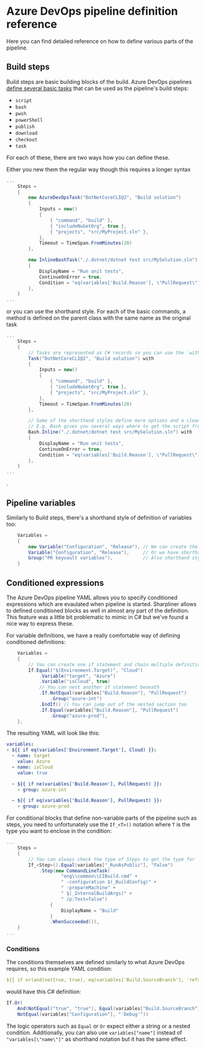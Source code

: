 # Azure DevOps pipeline definition reference

Here you can find detailed reference on how to define various parts of the pipeline.

## Build steps

Build steps are basic building blocks of the build.
Azure DevOps pipelines [define several basic tasks](https://docs.microsoft.com/en-us/azure/devops/pipelines/yaml-schema?view=azure-devops&tabs=schema%2Cparameter-schema#steps) that can be used as the pipeline's build steps:
- `script`
- `bash`
- `pwsh`
- `powerShell`
- `publish`
- `download`
- `checkout`
- `task`

For each of these, there are two ways how you can define these.

Either you new them the regular way though this requires a longer syntax
```csharp
...
    Steps =
    {
        new AzureDevOpsTask("DotNetCoreCLI@2", "Build solution")
        {
            Inputs = new()
            {
                { "command", "build" },
                { "includeNuGetOrg", true },
                { "projects", "src/MyProject.sln" },
            },
            Timeout = TimeSpan.FromMinutes(20)
        },

        new InlineBashTask("./.dotnet/dotnet test src/MySolution.sln")
        {
            DisplayName = "Run unit tests",
            ContinueOnError = true,
            Condition = "eq(variables['Build.Reason'], \"PullRequest\")",
        },
    }
...
```

or you can use the shorthand style. For each of the basic commands, a method is defined on the parent class with the same name as the original task
```csharp
...
    Steps =
    {
        // Tasks are represented as C# records so you can use the `with` keyword to override the properties
        Task("DotNetCoreCLI@2", "Build solution") with
        {
            Inputs = new()
            {
                { "command", "build" },
                { "includeNuGetOrg", true },
                { "projects", "src/MyProject.sln" },
            },
            Timeout = TimeSpan.FromMinutes(20)
        },

        // Some of the shorthand styles define more options and a cleaner way of defining them
        // E.g. Bash gives you several ways where to get the script from such as Bash.FromResourceFile or Bash.FromFile
        Bash.Inline("./.dotnet/dotnet test src/MySolution.sln") with
        {
            DisplayName = "Run unit tests",
            ContinueOnError = true,
            Condition = "eq(variables['Build.Reason'], \"PullRequest\")",
        },
    }
...
```
.


## Pipeline variables

Similarly to Build steps, there's a shorthand style of definition of variables too:
```csharp
    Variables =
    {
        new Variable("Configuration", "Release"), // We can create the objects and then resue them for definition too
        Variable("Configuration", "Release"),     // Or we have shorthand style like we do for build steps
        Group("PR keyvault variables"),           // Also shorthand style for variable groups
    }
```

## Conditioned expressions

The Azure DevOps pipeline YAML allows you to specify conditioned expressions which are evaulated when pipeline is started.
Sharpliner allows to defined conditioned blocks as well in almost any part of the definition.
This feature was a little bit problematic to mimic in C# but we've found a nice way to express these.

For variable definitions, we have a really comfortable way of defining conditioned definitions:
```csharp
    Variables =
    {
        // You can create one if statement and chain multiple definitions beneath it
        If.Equal("$(Environment.Target)", "Cloud")
            .Variable("target", "Azure")
            .Variable("isCloud", true)
            // You can nest another if statement beneath
            .If.NotEqual(variables["Build.Reason"], "PullRequest")
                .Group("azure-int")
            .EndIf() // You can jump out of the nested section too
            .If.Equal(variables["Build.Reason"], "PullRequest")
                .Group("azure-prod"),
    },
```

The resulting YAML will look like this:
```yaml
variables:
- ${{ if eq(variables['Environment.Target'], Cloud) }}:
  - name: target
    value: Azure
  - name: isCloud
    value: true

  - ${{ if ne(variables['Build.Reason'], PullRequest) }}:
    - group: azure-int

  - ${{ if eq(variables['Build.Reason'], PullRequest) }}:
    - group: azure-prod
```

For conditional blocks that define non-variable parts of the pipeline such as steps, you need to unfortunately use the `If_<T>()` notation where `T` is the type you want to enclose in the condition:
```csharp
...
    Steps =
    {
        // You can always check the type of Steps to get the type for `If_`
        If_<Step>().Equal(variables["_RunAsPublic"], "False")
            .Step(new CommandLineTask(
                    "eng\\common\\CIBuild.cmd" +
                    " -configuration $(_BuildConfig)" +
                    " -prepareMachine" +
                    " $(_InternalBuildArgs)" +
                    " /p:Test=false")
                {
                    DisplayName = "Build"
                }
                .WhenSucceeded()),
    }
...
```

### Conditions

The conditions themselves are defined similarly to what Azure DevOps requires, so this example YAML condition:
```yaml
${{ if or(and(ne(true, true), eq(variables['Build.SourceBranch'], 'refs/heads/production')), ne(variables['Configuration'], 'Debug')) }}
```

would have this C# definition:
```csharp
If.Or(
    And(NotEqual("true", "true"), Equal(variables["Build.SourceBranch"], "'refs/heads/production'")),
    NotEqual(variables["Configuration"], "'Debug'"))
```

The logic operators such as `Equal` or `Or` expect either a string or a nested condition.
Additionally, you can also use `variables["name"]` instead of `"variables[\"name\"]"` as shorthand notation but it has the same effect.
